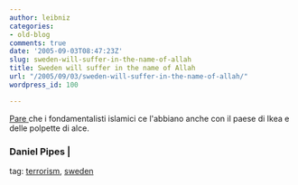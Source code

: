 ```yaml
---
author: leibniz
categories:
- old-blog
comments: true
date: '2005-09-03T08:47:23Z'
slug: sweden-will-suffer-in-the-name-of-allah
title: Sweden will suffer in the name of Allah
url: "/2005/09/03/sweden-will-suffer-in-the-name-of-allah/"
wordpress_id: 100

---
```

[Pare ](http://www.danielpipes.org/blog/507)che i fondamentalisti islamici ce l'abbiano anche con il paese di Ikea e delle polpette di alce.  



### Daniel Pipes |
tag: [terrorism](http://www.technorati.com/tags/terrorism), [sweden](http://www.technorati.com/tags/sweden)

